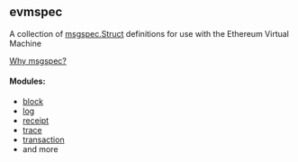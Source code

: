 ## evmspec

A collection of [msgspec.Struct](https://jcristharif.com/msgspec/structs.html) definitions for use with the Ethereum Virtual Machine

[Why msgspec?](https://jcristharif.com/msgspec/why.html)


#### Modules:
- [block](https://bobthebuidler.github.io/evmspec/source/evmspec.html#module-evmspec.structs.block)
- [log](https://bobthebuidler.github.io/evmspec/source/evmspec.html#module-evmspec.log)
- [receipt](https://bobthebuidler.github.io/evmspec/source/evmspec.html#module-evmspec.receipt)
- [trace](https://bobthebuidler.github.io/evmspec/source/evmspec.structs.trace.html)
- [transaction](https://bobthebuidler.github.io/evmspec/source/evmspec.html#module-evmspec.transaction)
- and more
  
